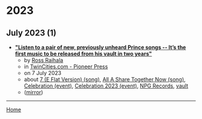 # 2023

## July 2023 (1)

 - [**"Listen to a pair of new, previously unheard Prince songs -- It’s the first music to be released from his vault in two years"**](https://www.twincities.com/2023/07/07/listen-to-a-pair-of-new-previously-unheard-prince-songs/)
    - by [Ross Raihala](../../authors/ross-raihala/index.md)
    - in [TwinCities.com - Pioneer Press](../../publications/twincities-com-pioneer-press/index.md)
    - on 7 July 2023
    - about [7 (E Flat Version) (song)](../../topics/song/7-e-flat-version/index.md), [All A Share Together Now (song)](../../topics/song/all-a-share-together-now/index.md), [Celebration (event)](../../topics/event/celebration/index.md), [Celebration 2023 (event)](../../topics/event/celebration-2023/index.md), [NPG Records](../../topics/npg-records/index.md), [vault](../../topics/vault/index.md)
    - ([mirror](https://web.archive.org/web/*/https://www.twincities.com/2023/07/07/listen-to-a-pair-of-new-previously-unheard-prince-songs/))

----

[Home](../index.md)
